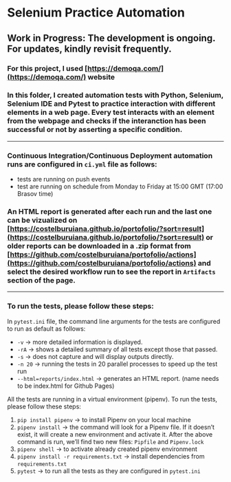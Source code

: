 # Selenium Practice Automation

## Work in Progress: The development is ongoing. For updates, kindly revisit frequently.

### For this project, I used [https://demoqa.com/](https://demoqa.com/) website 

### In this folder, I created automation tests with Python, Selenium, Selenium IDE and Pytest to practice interaction with different elements in a web page. Every test interacts with an element from the webpage and checks if the interanction has been successful or not by asserting a specific condition.

---

### Continuous Integration/Continuous Deployment automation runs are configured in `ci.yml` file as follows:

* tests are running on push events
* test are running on schedule from Monday to Friday at 15:00 GMT (17:00 Brasov time)

### An HTML report is generated after each run and the last one can be vizualized on [https://costelburuiana.github.io/portofolio/?sort=result](https://costelburuiana.github.io/portofolio/?sort=result) or older reports can be downloaded in a .zip format from [https://github.com/costelburuiana/portofolio/actions](https://github.com/costelburuiana/portofolio/actions) and select the desired workflow run to see the report in `Artifacts` section of the page. 

---

### To run the tests, please follow these steps:

In `pytest.ini` file, the command line arguments for the tests are configured to run as default as follows:

* `-v` → more detailed information is displayed.
* `-rA` → shows a detailed summary of all tests except those that passed.
* `-s` → does not capture and will display outputs directly.
* `-n 20` → running the tests in 20 parallel processes to speed up the test run
* `--html=reports/index.html` → generates an HTML report. (name needs to be index.html for Github Pages)

All the tests are running in a virtual environment (pipenv). To run the tests, please follow these steps:

1. `pip install pipenv` → to install Pipenv on your local machine
2. `pipenv install` → the command will look for a Pipenv file. If it doesn’t exist, it will create a new environment and activate it. After the above command is run, we’ll find two new files: `Pipfile` and `Pipenv.lock`
3. `pipenv shell` → to activate already created pipenv environment
4. `pipenv install -r requirements.txt` → install dependencies from `requirements.txt`
5. `pytest` → to run all the tests as they are configured in `pytest.ini`

